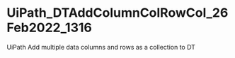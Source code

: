 # UiPath_DTAddColumnColRowCol_26Feb2022_1316
UiPath Add multiple data columns and rows as a collection to DT

